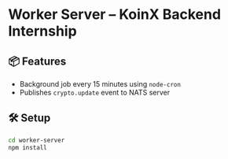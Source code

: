 # Worker Server – KoinX Backend Internship

## 📦 Features

- Background job every 15 minutes using `node-cron`
- Publishes `crypto.update` event to NATS server

## 🛠 Setup

```bash
cd worker-server
npm install
